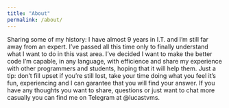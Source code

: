 ```yaml
---
title: "About"
permalink: /about/
---
```


Sharing some of my history: I have almost 9 years in I.T. and I’m still far away from an expert. I’ve passed all this time only to finally understand what I want to do in this vast area. I’ve decided I want to make the better code I’m capable, in any language, with efficience and share my experience with other programmers and students, hoping that it will help them. Just a tip: don’t fill upset if you’re still lost, take your time doing what you feel it’s fun, experiencing and I can garantee that you will find your answer. If you have any thoughts you want to share, questions or just want to chat more casually you can find me on Telegram at @lucastvms.
